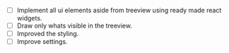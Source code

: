 - [ ] Implement all ui elements aside from treeview using ready made react widgets.
- [ ] Draw only whats visible in the treeview.
- [ ] Improved the styling.
- [ ] Improve settings.
